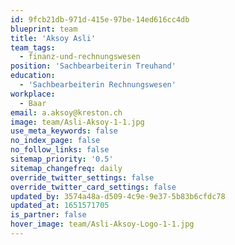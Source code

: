 ```yaml
---
id: 9fcb21db-971d-415e-97be-14ed616cc4db
blueprint: team
title: 'Aksoy Asli'
team_tags:
  - finanz-und-rechnungswesen
position: 'Sachbearbeiterin Treuhand'
education:
  - 'Sachbearbeiterin Rechnungswesen'
workplace:
  - Baar
email: a.aksoy@kreston.ch
image: team/Asli-Aksoy-1-1.jpg
use_meta_keywords: false
no_index_page: false
no_follow_links: false
sitemap_priority: '0.5'
sitemap_changefreq: daily
override_twitter_settings: false
override_twitter_card_settings: false
updated_by: 3574a48a-d509-4c9e-9e37-5b83b6cfdc78
updated_at: 1651571705
is_partner: false
hover_image: team/Asli-Aksoy-Logo-1-1.jpg
---
```

